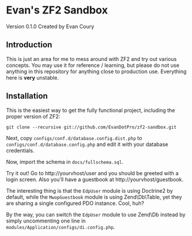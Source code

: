 Evan's ZF2 Sandbox
==================
Version 0.1.0 Created by Evan Coury

Introduction
------------
This is just an area for me to mess around with ZF2 and try out various
concepts. You may use it for reference / learning, but please do not use
anything in this repository for anything close to production use. Everything
here is **very** unstable.

Installation
------------
This is the easiest way to get the fully functional project, including the proper 
version of ZF2:

    git clone --recursive git://github.com/EvanDotPro/zf2-sandbox.git

Next, copy `configs/conf.d/database.config.dist.php` to
`configs/conf.d/database.config.php` and edit it with your database credentials.

Now, import the schema in `docs/fullschema.sql`.

Try it out! Go to http://yourvhost/user and you should be greeted with a login
screen. Also you'll have a guestbook at http://yourvhost/guestbook.

The interesting thing is that the `EdpUser` module is using Doctrine2 by default,
while the `MwopGuestbook` module is using Zend\Db\Table, yet they are sharing a
single configured PDO instance. Cool, huh?

By the way, you can switch the `EdpUser` module to use Zend\Db instead by simply
uncommenting one line in `modules/Application/configs/di.config.php`.
